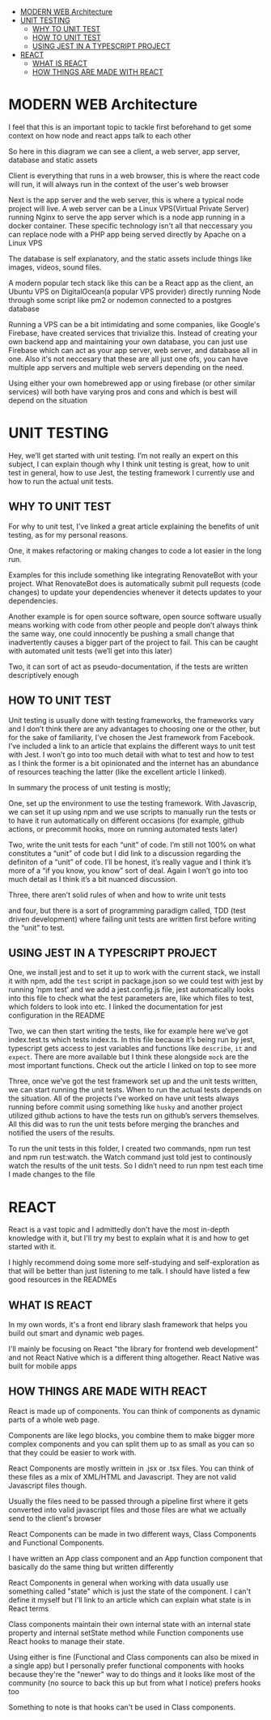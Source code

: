 

- [MODERN WEB Architecture](#modern-web-architecture)
- [UNIT TESTING](#unit-testing)
  - [WHY TO UNIT TEST](#why-to-unit-test)
  - [HOW TO UNIT TEST](#how-to-unit-test)
  - [USING JEST IN A TYPESCRIPT PROJECT](#using-jest-in-a-typescript-project)
- [REACT](#react)
  - [WHAT IS REACT](#what-is-react)
  - [HOW THINGS ARE MADE WITH REACT](#how-things-are-made-with-react)

# MODERN WEB Architecture
I feel that this is an important topic to tackle first beforehand to get some context on how node and react apps talk to each other

So here in this diagram we can see a client, a web server, app server, database and static assets

Client is everything that runs in a web browser, this is where the react code will run, it will always run in the context of the user's web browser

Next is the app server and the web server, this is where a typical node project will live. A web server can be a Linux VPS(Virtual Private Server) running Nginx to serve the app server which is a node app running in a docker container. These specific technology isn't all that neccessary you can replace node with a PHP app being served directly by Apache on a Linux VPS

The database is self explanatory, and the static assets include things like images, videos, sound files.

A modern popular tech stack like this can be a React app as the client, an Ubuntu VPS on DigitalOcean(a popular VPS provider) directly running Node through some script like pm2 or nodemon connected to a postgres database

Running a VPS can be a bit intimidating and some companies, like Google's Firebase, have created services that trivialize this. Instead of creating your own backend app and maintaining your own database, you can just use Firebase which can act as your app server, web server, and database all in one. Also it's not neccesary that these are all just one ofs, you can have multiple app servers and multiple web servers depending on the need.

Using either your own homebrewed app or using firebase (or other similar services) will both have varying pros and cons and which is best will depend on the situation

# UNIT TESTING

Hey, we’ll get started with unit testing. I’m not really an expert on this subject, I can explain though why I think unit testing is great, how to unit test in general, how to use Jest, the testing framework I currently use and how to run the actual unit tests.

## WHY TO UNIT TEST

For why to unit test, I’ve linked a great article explaining the benefits of unit testing, as for my personal reasons. 

One, it makes refactoring or making changes to code a lot easier in the long run. 

Examples for this include something like integrating RenovateBot with your project. What RenovateBot does is automatically submit pull requests (code changes) to update your dependencies whenever it detects updates to your dependencies. 

Another example is for open source software, open source software usually means working with code from other people and people don’t always think the same way, one could innocently be pushing a small change that inadvertently causes a bigger part of the project to fail. This can be caught with automated unit tests (we’ll get into this later)

Two, it can sort of act as pseudo-documentation, if the tests are written descriptively enough

## HOW TO UNIT TEST

Unit testing is usually done with testing frameworks, the frameworks vary and I don’t think there are any advantages to choosing one or the other, but for the sake of familiarity, I’ve chosen the Jest framework from Facebook. I’ve included a link to an article that explains the different ways to unit test with Jest. I won’t go into too much detail with what to test and how to test as I think the former is a bit opinionated and the internet has an abundance of resources teaching the latter (like the excellent article I linked).

In summary the process of unit testing is mostly;

One, set up the environment to use the testing framework. With Javascrip, we can set it up using npm and we use scripts to manually run the tests or to have it run automatically on different occasions (for example, github actions, or precommit hooks, more on running automated tests later)

Two, write the unit tests for each “unit” of code. I’m still not 100% on what constitutes a “unit” of code but I did link to a discussion regarding the definiton of a “unit” of code. I’ll be honest, it’s really vague and I think it’s more of a “if you know, you know” sort of deal. Again I won’t go into too much detail as I think it’s a bit nuanced discussion.

Three, there aren’t solid rules of when and how to write unit tests

and four, but there is a sort of programming paradigm called, TDD (test driven development) where failing unit tests are written first before writing the “unit” to test.

## USING JEST IN A TYPESCRIPT PROJECT

One, we install jest and to set it up to work with the current stack, we install it with npm, add the `test` script in package.json so we could test with jest by running ’npm test’ and we add a jest.config.js file, jest automatically looks into this file to check what the test parameters are, like which files to test, which folders to look into etc. I linked the documentation for jest configuration in the README

Two, we can then start writing the tests, like for example here we’ve got index.test.ts which tests index.ts. In this file because it’s being run by jest, typescript gets access to jest variables and functions like `describe`, `it` and `expect`. There are more available but I think these alongside `mock` are the most important functions. Check out the article I linked on top to see more

Three, once we’ve got the test framework set up and the unit tests written, we can start running the unit tests. When to run the actual tests depends on the situation. All of the projects I’ve worked on have unit tests always running before commit using something like `husky` and another project utilized github actions to have the tests run on github’s servers themselves. All this did was to run the unit tests before merging the branches and notified the users of the results.

To run the unit tests in this folder, I created two commands, npm run test and npm run test:watch. the Watch command just told jest to continously watch the results of the unit tests. So I didn’t need to run npm test each time I made changes to the file

# REACT

React is a vast topic and I admittedly don't have the most in-depth knowledge with it, but I'll try my best to explain what it is and how to get started with it.

I highly recommend doing some more self-studying and self-exploration as that will be better than just listening to me talk. I should have listed a few good resources in the READMEs

## WHAT IS REACT

In my own words, it's a front end library slash framework that helps you build out smart and dynamic web pages.

I'll mainly be focusing on React "the library for frontend web development" and not React Native which is a different thing altogether. React Native was built for mobile apps

## HOW THINGS ARE MADE WITH REACT

React is made up of components. You can think of components as dynamic parts of a whole web page. 

Components are like lego blocks, you combine them to make bigger more complex components and you can split them up to as small as you can so that they could be easier to work with.

React Components are mostly writtein in .jsx or .tsx files. You can think of these files as a mix of XML/HTML and Javascript. They are not valid Javascript files though. 

Usually the files need to be passed through a pipeline first where it gets converted into valid javascript files and those files are what we actually send to the client's browser

React Components can be made in two different ways, Class Components and Functional Components. 

I have written an App class component and an App function component that basically do the same thing but written differently

React Components in general when working with data usually use something called "state" which is just the state of the component. I can't define it myself but I'll link to an article which can explain what state is in React terms

Class components maintain their own internal state with an internal state property and internal setState method while Function components use React hooks to manage their state.

Using either is fine (Functional and Class components can also be mixed in a single app) but I personally prefer functional components with hooks because they're the "newer" way to do things and it looks like most of the community (no source to back this up but from what I notice) prefers hooks too

Something to note is that hooks can't be used in Class components.

